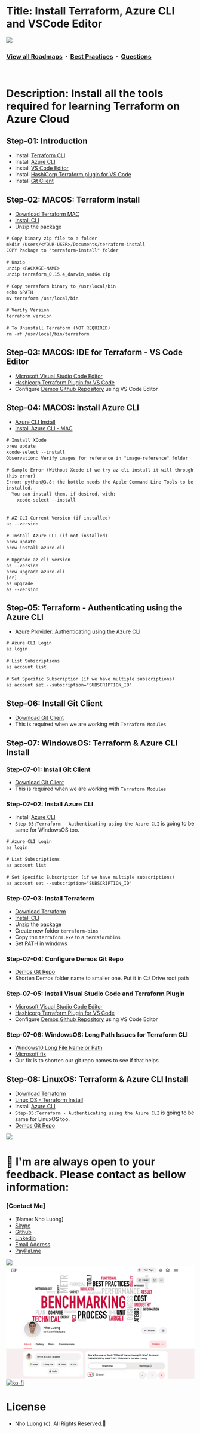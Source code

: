 # Title: Install Terraform, Azure CLI and VSCode Editor

![](https://i.imgur.com/waxVImv.png)
### [View all Roadmaps](https://github.com/nholuongut/all-roadmaps) &nbsp;&middot;&nbsp; [Best Practices](https://github.com/nholuongut/all-roadmaps/blob/main/public/best-practices/) &nbsp;&middot;&nbsp; [Questions](https://www.linkedin.com/in/nholuong/)
<br/>

# Description: Install all the tools required for learning Terraform on Azure Cloud
## Step-01: Introduction
- Install [Terraform CLI](https://www.terraform.io/downloads.html)
- Install [Azure CLI](https://docs.microsoft.com/en-us/cli/azure/install-azure-cli)
- Install [VS Code Editor](https://code.visualstudio.com/download)
- Install [HashiCorp Terraform plugin for VS Code](https://marketplace.visualstudio.com/items?itemName=HashiCorp.terraform)
- Install [Git Client](https://git-scm.com/downloads)

## Step-02: MACOS: Terraform Install
- [Download Terraform MAC](https://www.terraform.io/downloads.html)
- [Install CLI](https://learn.hashicorp.com/tutorials/terraform/install-cli)
- Unzip the package
```t
# Copy binary zip file to a folder
mkdir /Users/<YOUR-USER>/Documents/terraform-install
COPY Package to "terraform-install" folder

# Unzip
unzip <PACKAGE-NAME>
unzip terraform_0.15.4_darwin_amd64.zip

# Copy terraform binary to /usr/local/bin
echo $PATH
mv terraform /usr/local/bin

# Verify Version
terraform version

# To Uninstall Terraform (NOT REQUIRED)
rm -rf /usr/local/bin/terraform
``` 

## Step-03: MACOS: IDE for Terraform - VS Code Editor
- [Microsoft Visual Studio Code Editor](https://code.visualstudio.com/download)
- [Hashicorp Terraform Plugin for VS Code](https://marketplace.visualstudio.com/items?itemName=HashiCorp.terraform)
- Configure [Demos Github Repository](https://github.com/nholuongut/terraform-associate-on-azure) using VS Code Editor


## Step-04: MACOS: Install Azure CLI
- [Azure CLI Install](https://docs.microsoft.com/en-us/cli/azure/install-azure-cli)
- [Install Azure CLI - MAC](https://docs.microsoft.com/en-us/cli/azure/install-azure-cli-macos)
```t
# Install XCode
brew update 
xcode-select --install
Observation: Verify images for reference in "image-reference" folder

# Sample Error (Without Xcode if we try az cli install it will through this error)
Error: python@3.8: the bottle needs the Apple Command Line Tools to be installed.
  You can install them, if desired, with:
    xcode-select --install


# AZ CLI Current Version (if installed)
az --version

# Install Azure CLI (if not installed)
brew update 
brew install azure-cli

# Upgrade az cli version
az --version
brew upgrade azure-cli 
[or]
az upgrade
az --version
```

## Step-05: Terraform - Authenticating using the Azure CLI
- [Azure Provider: Authenticating using the Azure CLI](https://registry.terraform.io/providers/hashicorp/azurerm/latest/docs/guides/azure_cli)
```t
# Azure CLI Login
az login

# List Subscriptions
az account list

# Set Specific Subscription (if we have multiple subscriptions)
az account set --subscription="SUBSCRIPTION_ID"
```

## Step-06: Install Git Client
- [Download Git Client](https://git-scm.com/downloads)
- This is required when we are working with `Terraform Modules`

## Step-07: WindowsOS: Terraform & Azure CLI Install
### Step-07-01: Install Git Client
- [Download Git Client](https://git-scm.com/downloads)
- This is required when we are working with `Terraform Modules`

### Step-07-02: Install Azure CLI
- Install [Azure CLI](https://docs.microsoft.com/en-us/cli/azure/install-azure-cli-windows?tabs=azure-cli)
- `Step-05:Terraform - Authenticating using the Azure CLI` is going to be same for WindowsOS too. 
```t
# Azure CLI Login
az login

# List Subscriptions
az account list

# Set Specific Subscription (if we have multiple subscriptions)
az account set --subscription="SUBSCRIPTION_ID"
```

### Step-07-03: Install Terraform 
- [Download Terraform](https://www.terraform.io/downloads.html)
- [Install CLI](https://learn.hashicorp.com/tutorials/terraform/install-cli)
- Unzip the package
- Create new folder `terraform-bins`
- Copy the `terraform.exe` to a `terraformbins`
- Set PATH in windows 

### Step-07-04: Configure Demos Git Repo 
- [Demos Git Repo](https://github.com/nholuongut/terraform-associate-on-azure)
- Shorten Demos folder name to smaller one. Put it in C:\ Drive root path

### Step-07-05: Install Visual Studio Code and Terraform Plugin
- [Microsoft Visual Studio Code Editor](https://code.visualstudio.com/download)
- [Hashicorp Terraform Plugin for VS Code](https://marketplace.visualstudio.com/items?itemName=HashiCorp.terraform)
- Configure [Demos Github Repository](https://github.com/nholuongut/terraform-associate-on-azure) using VS Code Editor

### Step-07-06: WindowsOS: Long Path Issues for Terraform CLI
- [Windows10 Long File Name or Path](https://github.com/hashicorp/terraform/issues/21173)
- [Microsoft fix](https://answers.microsoft.com/en-us/windows/forum/all/windows-10-commands-with-long-path-name-are-not/13f0f7c7-d55c-4c6c-b19d-9dfec099dd45)
- Our fix is to shorten our git repo names to see if that helps

## Step-08: LinuxOS: Terraform & Azure CLI Install
- [Download Terraform](https://www.terraform.io/downloads.html)
- [Linux OS - Terraform Install](https://learn.hashicorp.com/tutorials/terraform/install-cli)
- Install [Azure CLI](https://docs.microsoft.com/en-us/cli/azure/install-azure-cli-linux?pivots=script)
- `Step-05:Terraform - Authenticating using the Azure CLI` is going to be same for LinuxOS too. 
- [Demos Git Repo](https://github.com/nholuongut/terraform-associate-on-azure)

![](https://i.imgur.com/waxVImv.png)
# 🚀 I'm are always open to your feedback.  Please contact as bellow information:
### [Contact Me]
* [Name: Nho Luong]
* [Skype](luongutnho_skype)
* [Github](https://github.com/nholuongut/)
* [Linkedin](https://www.linkedin.com/in/nholuong/)
* [Email Address](luongutnho@hotmail.com)
* [PayPal.me](https://www.paypal.com/paypalme/nholuongut)

![](https://i.imgur.com/waxVImv.png)
![](Donate.png)
[![ko-fi](https://ko-fi.com/img/githubbutton_sm.svg)](https://ko-fi.com/nholuong)

# License
* Nho Luong (c). All Rights Reserved.🌟